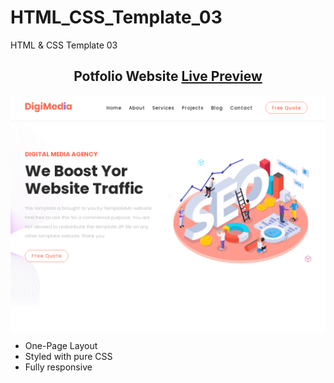 # HTML_CSS_Template_03
HTML &amp; CSS Template 03

<h2 align="center">Potfolio Website <a href="https://issakass.github.io/HTML_CSS_Template_03/">Live Preview</a></h2>
<img align="center" src="preview.png" alt="Preview Image" />
<br/>

- One-Page Layout
- Styled with pure CSS
- Fully responsive

